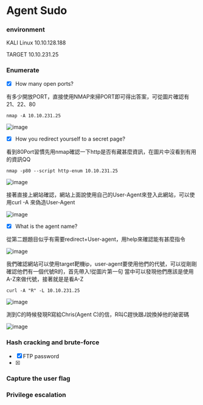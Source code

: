 Agent Sudo
===
### environment
KALI Linux 10.10.128.188

TARGET 10.10.231.25
### Enumerate

- [x] How many open ports?

有多少開放PORT，直接使用NMAP來掃PORT即可得出答案，可從圖片確認有21、22、80

```
nmap -A 10.10.231.25
```

![image](https://user-images.githubusercontent.com/67756786/191733772-deab86e8-7db8-46e7-b19a-f0a117e4f629.png)

- [x] How you redirect yourself to a secret page?

看到80Port習慣先用nmap確認一下http是否有藏甚麼資訊，在圖片中沒看到有用的資訊QQ

```
nmap -p80 --script http-enum 10.10.231.25
```

![image](https://user-images.githubusercontent.com/67756786/191734198-d606f93c-8efc-41b4-8169-2c9660b11190.png)

接著直接上網站確認，網站上面說使用自己的User-Agent來登入此網站，可以使用curl -A 來偽造User-Agent

![image](https://user-images.githubusercontent.com/67756786/191734391-73d49f57-4292-45c5-a704-e987bbb46949.png)

- [x] What is the agent name?

從第二題題目似乎有需要redirect+User-agent，用help來確認能有甚麼指令

![image](https://user-images.githubusercontent.com/67756786/191735180-83d0e05b-f30b-40d5-b4ae-8f65dd18dd91.png)

我們確認網站可以使用target靶機ip，user-agent要使用他們的代號，可以從剛剛確認他們有一個代號R的，首先帶入!從圖片第一句
當中可以發現他們應該是使用A-Z來做代號，接著就是是看A-Z

```
curl -A "R" -L 10.10.231.25
```

![image](https://user-images.githubusercontent.com/67756786/191735580-12b5f2dd-23cb-4c4b-8658-e24e093811f6.png)

測到C的時候發現R寫給Chris(Agent C)的信，R叫C趕快跟J說換掉他的破密碼

![image](https://user-images.githubusercontent.com/67756786/191736011-58dad295-7e4c-460f-9d7c-97112ac79a6b.png)



### Hash cracking and brute-force
- [x] FTP password
- [x] 

### Capture the user flag
### Privilege escalation

